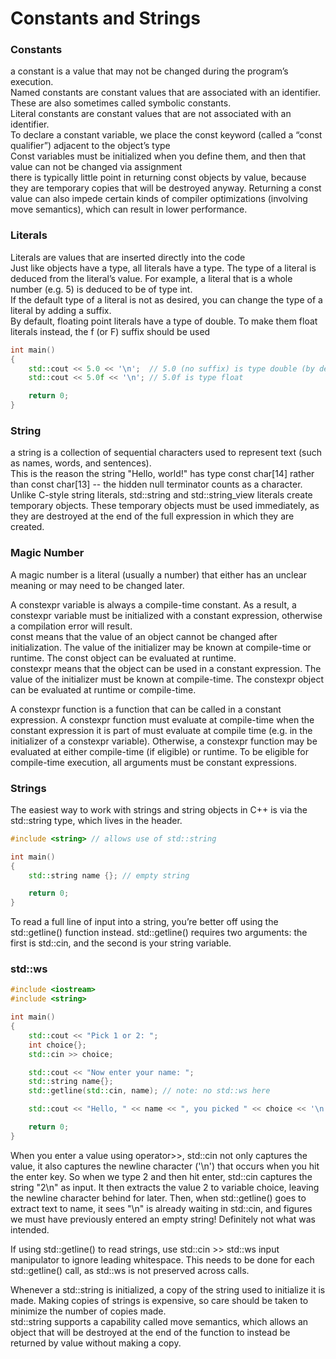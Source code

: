 # Constants and Strings

### Constants

a constant is a value that may not be changed during the program’s execution.  
Named constants are constant values that are associated with an identifier. These are also sometimes called symbolic constants.  
Literal constants are constant values that are not associated with an identifier.  
To declare a constant variable, we place the const keyword (called a “const qualifier”) adjacent to the object’s type  
Const variables must be initialized when you define them, and then that value can not be changed via assignment  
there is typically little point in returning const objects by value, because they are temporary copies that will be destroyed anyway. Returning a const value can also impede certain kinds of compiler optimizations (involving move semantics), which can result in lower performance.  

### Literals

Literals are values that are inserted directly into the code  
Just like objects have a type, all literals have a type. The type of a literal is deduced from the literal’s value. For example, a literal that is a whole number (e.g. 5) is deduced to be of type int.  
If the default type of a literal is not as desired, you can change the type of a literal by adding a suffix.  
By default, floating point literals have a type of double. To make them float literals instead, the f (or F) suffix should be used  

```cpp
int main()
{
    std::cout << 5.0 << '\n';  // 5.0 (no suffix) is type double (by default)
    std::cout << 5.0f << '\n'; // 5.0f is type float

    return 0;
}
```

### String

a string is a collection of sequential characters used to represent text (such as names, words, and sentences).  
This is the reason the string "Hello, world!" has type const char[14] rather than const char[13] -- the hidden null terminator counts as a character.  
Unlike C-style string literals, std::string and std::string_view literals create temporary objects. These temporary objects must be used immediately, as they are destroyed at the end of the full expression in which they are created.  

### Magic Number

A magic number is a literal (usually a number) that either has an unclear meaning or may need to be changed later.  

A constexpr variable is always a compile-time constant. As a result, a constexpr variable must be initialized with a constant expression, otherwise a compilation error will result.  
const means that the value of an object cannot be changed after initialization. The value of the initializer may be known at compile-time or runtime. The const object can be evaluated at runtime.  
constexpr means that the object can be used in a constant expression. The value of the initializer must be known at compile-time. The constexpr object can be evaluated at runtime or compile-time.  

A constexpr function is a function that can be called in a constant expression. A constexpr function must evaluate at compile-time when the constant expression it is part of must evaluate at compile time (e.g. in the initializer of a constexpr variable). Otherwise, a constexpr function may be evaluated at either compile-time (if eligible) or runtime. To be eligible for compile-time execution, all arguments must be constant expressions.  

### Strings

The easiest way to work with strings and string objects in C++ is via the std::string type, which lives in the <string> header.  

```cpp
#include <string> // allows use of std::string

int main()
{
    std::string name {}; // empty string

    return 0;
}
```

To read a full line of input into a string, you’re better off using the std::getline() function instead. std::getline() requires two arguments: the first is std::cin, and the second is your string variable.  

### std::ws

```cpp
#include <iostream>
#include <string>

int main()
{
    std::cout << "Pick 1 or 2: ";
    int choice{};
    std::cin >> choice;

    std::cout << "Now enter your name: ";
    std::string name{};
    std::getline(std::cin, name); // note: no std::ws here

    std::cout << "Hello, " << name << ", you picked " << choice << '\n';

    return 0;
}
```

When you enter a value using operator>>, std::cin not only captures the value, it also captures the newline character ('\n') that occurs when you hit the enter key. So when we type 2 and then hit enter, std::cin captures the string "2\n" as input. It then extracts the value 2 to variable choice, leaving the newline character behind for later. Then, when std::getline() goes to extract text to name, it sees "\n" is already waiting in std::cin, and figures we must have previously entered an empty string! Definitely not what was intended.  

If using std::getline() to read strings, use std::cin >> std::ws input manipulator to ignore leading whitespace. This needs to be done for each std::getline() call, as std::ws is not preserved across calls.  

Whenever a std::string is initialized, a copy of the string used to initialize it is made. Making copies of strings is expensive, so care should be taken to minimize the number of copies made.  
std::string supports a capability called move semantics, which allows an object that will be destroyed at the end of the function to instead be returned by value without making a copy.  


